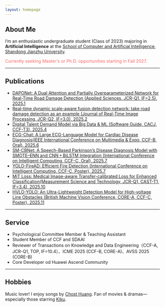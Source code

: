 ```yaml
---
layout: homepage
---
```


## About Me 

I’m an enthusiastic undergraduate student (Class of 2023) majoring in **Artificial Intelligence** at the [School of Computer and Artificial Intelligence](https://www.sdjzu.edu.cn/jsjkx/index.htm), [Shandong Jianzhu University](https://www.sdjzu.edu.cn/).

<span style="color:#FF6666">Currently seeking Master's or Ph.D. opportunities starting in Fall 2027.</span>  

---

## Publications  

- [DAPONet: A Dual Attention and Partially Overparameterized Network for Real-Time Road Damage Detection (Applied Sciences, JCR-Q1, IF=2.5), 2025.1](https://www.mdpi.com/2076-3417/15/3/1470)
- [Real-time dynamic scale-aware fusion detection network: take road damage detection as an example (Journal of Real-Time Image Processing, JCR-Q2, IF=3.0), 2025.2](https://link.springer.com/article/10.1007/s11554-025-01634-w)  
- [Digital Talent Demand Model via Big Data & ML (Software Guide, CACJ, CCF-T3), 2025.4](https://www.rjdk.org.cn/zh/article/doi/10.11907/rjdk.241973/)  
- [ECG-Chat: A Large ECG-Language Model for Cardiac Disease Diagnosis(IEEE International Conference on Multimedia & Expo, CCF-B, Oral), 2025.6](https://arxiv.org/abs/2408.08849v1)
- [SM-CBNet: A Speech-Based Parkinson’s Disease Diagnosis Model with SMOTE–ENN and CNN + BiLSTM Integration (International Conference on Intelligent Computing, CCF-C, Oral), 2025.7](https://link.springer.com/chapter/10.1007/978-981-95-0030-7_4)
- [YOLO-FireAD: Efficient Fire Detection (International Conference on Intelligent Computing, CCF-C, Poster), 2025.7](http://poster-openaccess.com)
- [MiT Loss: Medical Image-aware Transfer-calibrated Loss for Enhanced Classification(Measurement Science and Technology, JCR-Q1, CAST-T1, IF=3.4), 2025.10](https://github.com/JEFfersusu/MiT_loss)
- [HVLO-YOLO: An Ultra-Lightweight Detection Model for High-voltage Line Obstacles (British Machine Vision Conference, CORE-A, CCF-C, Poster), 2025.11](https://openreview.net/forum?id=2FnI6Pmx4J#discussion)



---

## Service 

- Psychological Committee Member & Teaching Assistant
- Student Member of CCF and SDAAI
- Reviewer of Transactions on Knowledge and Data Engineering（CCF-A, JCR-Q1, TOP, IF=10.4）、ICME 2025 (CCF-B, CORE-A)、AVSS 2025 (CORE-B)
- Core Developer od Huawei Ascend Community

---

## Hobbies

Music lover! I enjoy songs by [Chost Huang](https://m.weibo.cn/u/5043186742). Fan of movies & dramas—especially those starring [Kiku](https://m.weibo.cn/u/3669102477).
